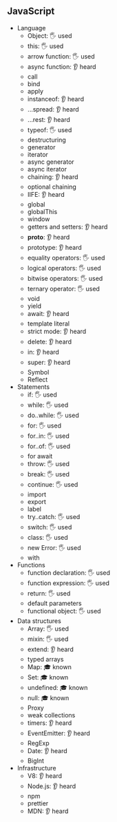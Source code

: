 ## JavaScript

- Language
  - Object: 🖐️ used
  - this: 🖐️ used
  - arrow function: 🖐️ used
  - async function: 👂 heard
  - call
  - bind
  - apply
  - instanceof: 👂 heard
  - ...spread: 👂 heard
  - ...rest: 👂 heard
  - typeof: 🖐️ used
  - destructuring
  - generator
  - iterator
  - async generator
  - async iterator
  - chaining: 👂 heard
  - optional chaining
  - IIFE: 👂 heard
  - global
  - globalThis
  - window
  - getters and setters: 👂 heard
  - __proto__: 👂 heard
  - prototype: 👂 heard
  - equality operators: 🖐️ used
  - logical operators: 🖐️ used
  - bitwise operators: 🖐️ used
  - ternary operator: 🖐️ used
  - void
  - yield
  - await: 👂 heard
  - template literal
  - strict mode: 👂 heard
  - delete: 👂 heard
  - in: 👂 heard
  - super: 👂 heard
  - Symbol
  - Reflect
- Statements
  - if: 🖐️ used
  - while: 🖐️ used
  - do..while: 🖐️ used
  - for: 🖐️ used
  - for..in: 🖐️ used
  - for..of: 🖐️ used
  - for await
  - throw: 🖐️ used
  - break: 🖐️ used
  - continue: 🖐️ used
  - import
  - export
  - label
  - try..catch: 🖐️ used
  - switch: 🖐️ used
  - class: 🖐️ used
  - new Error: 🖐️ used
  - with
- Functions
  - function declaration: 🖐️ used
  - function expression: 🖐️ used
  - return: 🖐️ used
  - default parameters
  - functional object: 🖐️ used
- Data structures
  - Array: 🖐️ used
  - mixin: 🖐️ used
  - extend: 👂 heard
  - typed arrays
  - Map: 🎓 known
  - Set: 🎓 known
  - undefined: 🎓 known
  - null: 🎓 known
  - Proxy
  - weak collections
  - timers: 👂 heard
  - EventEmitter: 👂 heard
  - RegExp
  - Date: 👂 heard
  - BigInt
- Infrastructure
  - V8: 👂 heard
  - Node.js: 👂 heard
  - npm
  - prettier
  - MDN: 👂 heard
